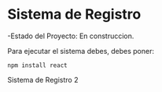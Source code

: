 <h1>Sistema de Registro </h1>

-Estado del Proyecto: En construccion.

Para ejecutar el sistema debes, debes poner:

```npm install react```

Sistema de Registro 2
